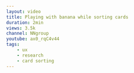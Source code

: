 ```yaml
---
layout: video
title: Playing with banana while sorting cards
duration: 2min
views: 3.5k
channel: NNgroup
youtube: ax0_rqC4v44
tags:
    - ux
    - research
    - card sorting
---
```

